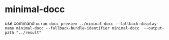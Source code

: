 # minimal-docc

use command `xcrun docc preview ../minimal-docc --fallback-display-name minimal-docc --fallback-bundle-identifier minimal-docc  --output-path "../result"`
